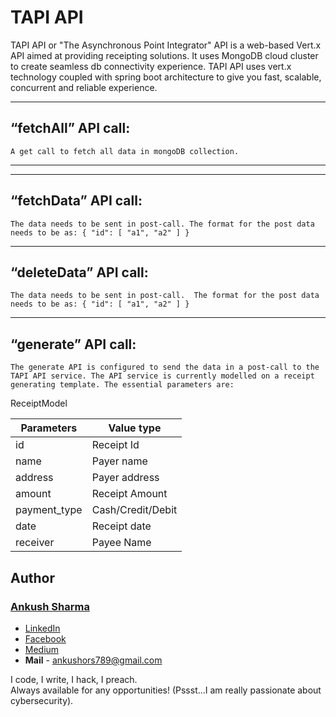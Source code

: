 # TAPI API  
TAPI API or "The Asynchronous Point Integrator" API is a web-based Vert.x API aimed at providing receipting solutions. It uses MongoDB cloud cluster to create seamless db connectivity experience.
TAPI API uses vert.x technology coupled with spring boot architecture to give you fast, scalable, concurrent and reliable experience.


---

## “fetchAll” API call: 
`A get call to fetch all data in mongoDB collection. 
`

---


---

## “fetchData” API call: 
`The data needs to be sent in post-call.
The format for the post data needs to be as:
{
  "id": [
    "a1",
    "a2"
  ]
}`

---

## “deleteData” API call: 
`The data needs to be sent in post-call. 
The format for the post data needs to be as:
{
  "id": [
    "a1",
    "a2"
  ]
}`

---


## “generate” API call:
`The generate API is configured to send the data in a post-call to the TAPI API service.
The API service is currently modelled on a receipt generating template. The essential parameters are:
`


ReceiptModel


Parameters     | Value type
-------- | -----
id| Receipt Id
name| Payer name
address| Payer address
amount| Receipt Amount
payment_type| Cash/Credit/Debit
date| Receipt date
receiver| Payee Name


## Author
### [Ankush Sharma](https://scorchingshade.github.io/) 
- [LinkedIn](https://linkedin.com/in/ankush-sharma-a9b24a37/)
- [Facebook](https://www.facebook.com/kushuas)
- [Medium](https://medium.com/@ankushsharma_70830)
- **Mail** - ankushors789@gmail.com

I code, I write, I hack, I preach. <br />
Always available for any opportunities! (Pssst...I am really passionate about cybersecurity).

